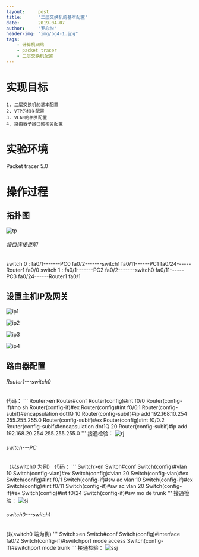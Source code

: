```yaml
---
layout:     post
title:      "二层交换机的基本配置"
date:       2019-04-07
author:     "罗心悦"
header-img: "img/bg4-1.jpg"
tags:
    - 计算机网络
    - packet tracer
    - 二层交换机配置
---
```


# 实现目标

	1. 二层交换机的基本配置
	2. VTP的相关配置
	3. VLAN的相关配置
	4. 路由器子接口的相关配置

# 实验环境

Packet tracer 5.0

# 操作过程

## 拓扑图

![tp](/Blog-Share/img/in-post/tp.png)

###### 接口连接说明
switch 0 :    fa0/1-------PC0
              fa0/2-------switch1
              fa0/11------PC1
              fa0/24------Router1 fa0/0
switch 1 :    fa0/1-------PC2
              fa0/2-------switch0
              fa0/11------PC3
              fa0/24------Router1 fa0/1

## 设置主机IP及网关

![ip1](/Blog-Share/img/in-post/ip1.png)

![ip2](/Blog-Share/img/in-post/ip2.png)

![ip3](/Blog-Share/img/in-post/ip3.png)

![ip4](/Blog-Share/img/in-post/ip4.png)

## 路由器配置

###### Router1---switch0
代码：
'''
    Router>en
    Router#conf
    Router(config)#int f0/0
    Router(config-if)#no sh
    Router(config-if)#ex
    Router(config)#int f0/0.1
    Router(config-subif)#encapsulation dot1Q 10
    Router(config-subif)#ip add 192.168.10.254 255.255.255.0
    Router(config-subif)#ex
    Router(config)#int f0/0.2
    Router(config-subif)#encapsulation dot1Q 20
    Router(config-subif)#ip add 192.168.20.254 255.255.255.0
'''
接通检验：
![rj](/Blog-Share/img/in-post/rj.png)

###### switch---PC
（以switch0 为例）
代码：
'''
    Switch>en
    Switch#conf
    Switch(config)#vlan 10
    Switch(config-vlan)#ex
    Switch(config)#vlan 20
    Switch(config-vlan)#ex
    Switch(config)#int f0/1
    Switch(config-if)#sw ac vlan 10
    Switch(config-if)#ex
    Switch(config)#int f0/11
    Switch(config-if)#sw ac vlan 20
    Switch(config-if)#ex
    Switch(config)#int f0/24
    Switch(config-if)#sw mo de trunk
'''
接通检验：
![sj](/Blog-Share/img/in-post/sj.png)

###### switch0---switch1
(以switch0 端为例)
'''
    Switch>en
    Switch#conf
    Switch(config)#interface fa0/2
    Switch(config-if)#switchport mode access
    Switch(config-if)#switchport mode trunk
'''
接通检验：
![ssj](/Blog-Share/img/in-post/ssj.png)
